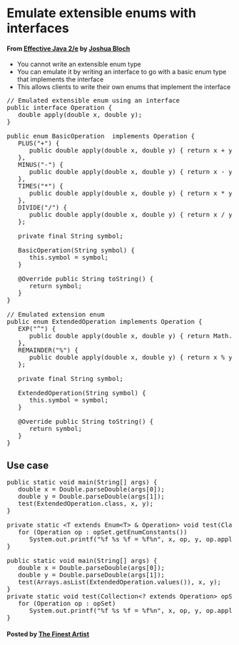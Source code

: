 # Emulate extensible enums with interfaces

#### From <u>[Effective Java 2/e](https://books.google.co.kr/books/about/Effective_Java.html?id=ka2VUBqHiWkC&hl=en)</u> by <u>[Joshua Bloch](https://en.wikipedia.org/wiki/Joshua_Bloch)</u>

* You cannot write an extensible enum type
* You can emulate it by writing an interface to go with a basic enum type that implements the interface
* This allows clients to write their own enums that implement the interface

<pre class="prettyprint">
// Emulated extensible enum using an interface
public interface Operation {
   double apply(double x, double y);
}

public enum BasicOperation  implements Operation {
   PLUS("+") {
      public double apply(double x, double y) { return x + y; }
   },
   MINUS("-") {
      public double apply(double x, double y) { return x - y; }
   },
   TIMES("*") {
      public double apply(double x, double y) { return x * y; }
   },
   DIVIDE("/") {
      public double apply(double x, double y) { return x / y; }
   };

   private final String symbol;

   BasicOperation(String symbol) {
      this.symbol = symbol;
   }

   @Override public String toString() {
      return symbol;
   }
}

// Emulated extension enum
public enum ExtendedOperation implements Operation {
   EXP("^") {
      public double apply(double x, double y) { return Math.pow(x, y); }
   },
   REMAINDER("%") {
      public double apply(double x, double y) { return x % y; }
   };

   private final String symbol;

   ExtendedOperation(String symbol) {
      this.symbol = symbol;
   }

   @Override public String toString() {
      return symbol;
   }
}
</pre>

## Use case
<pre class="prettyprint">
public static void main(String[] args) {
   double x = Double.parseDouble(args[0]);
   double y = Double.parseDouble(args[1]);
   test(ExtendedOperation.class, x, y);
}

private static &lt;T extends Enum&lt;T&gt; & Operation&gt; void test(Class&lt;T&gt; opSet, double x, double y) {
   for (Operation op : opSet.getEnumConstants())
      System.out.printf("%f %s %f = %f%n", x, op, y, op.apply(x, y));
}

public static void main(String[] args) {
   double x = Double.parseDouble(args[0]);
   double y = Double.parseDouble(args[1]);
   test(Arrays.asList(ExtendedOperation.values()), x, y);
}
private static void test(Collection&lt;? extends Operation&gt; opSet, double x, double y) {
   for (Operation op : opSet)
      System.out.printf("%f %s %f = %f%n", x, op, y, op.apply(x, y));
}
</pre>

#### Posted by <u>[The Finest Artist](http://thefinestartist.com)
